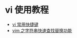# vi 使用教程  

- [ vi 常用快捷键](./doc/shortcut_cheetsheet.md)  
- [ vim 之字符串快速查找替换功能](./doc/shortcut_cheetsheet.md)    
